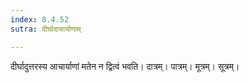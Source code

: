 ```yaml
---
index: 8.4.52
sutra: दीर्घादाचार्याणाम्

---
```

दीर्घादुत्तरस्य आचार्याणां मतेन न द्वित्वं भवति। दात्रम्। पात्रम्। मूत्रम्। सूत्रम्।